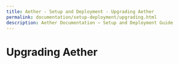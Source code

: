 ```yaml
---
title: Aether - Setup and Deployment - Upgrading Aether
permalink: documentation/setup-deployment/upgrading.html
description: Aether Documentation – Setup and Deployment Guide
---
```


# Upgrading Aether
